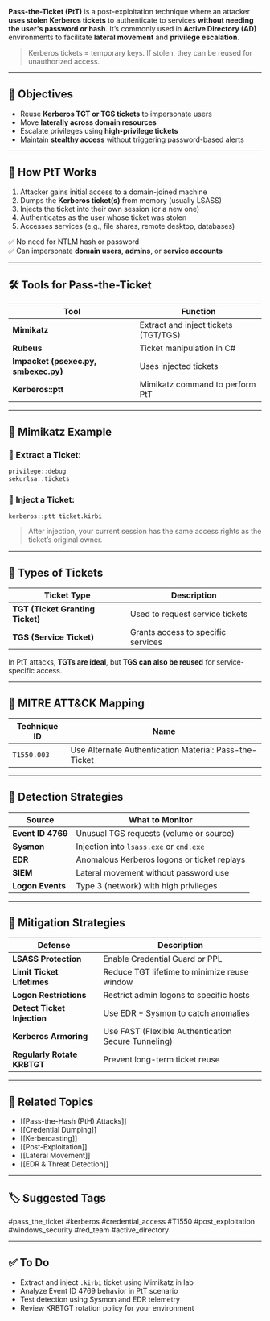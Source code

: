 **Pass-the-Ticket (PtT)** is a post-exploitation technique where an attacker **uses stolen Kerberos tickets** to authenticate to services **without needing the user's password or hash**. It’s commonly used in **Active Directory (AD)** environments to facilitate **lateral movement** and **privilege escalation**.

> Kerberos tickets = temporary keys. If stolen, they can be reused for unauthorized access.

---

## 🎯 Objectives

- Reuse **Kerberos TGT or TGS tickets** to impersonate users
- Move **laterally across domain resources**
- Escalate privileges using **high-privilege tickets**
- Maintain **stealthy access** without triggering password-based alerts

---

## 🧱 How PtT Works

1. Attacker gains initial access to a domain-joined machine
2. Dumps the **Kerberos ticket(s)** from memory (usually LSASS)
3. Injects the ticket into their own session (or a new one)
4. Authenticates as the user whose ticket was stolen
5. Accesses services (e.g., file shares, remote desktop, databases)

✅ No need for NTLM hash or password  
✅ Can impersonate **domain users**, **admins**, or **service accounts**

---

## 🛠 Tools for Pass-the-Ticket

| Tool             | Function                               |
|------------------|----------------------------------------|
| **Mimikatz**      | Extract and inject tickets (TGT/TGS)   |
| **Rubeus**        | Ticket manipulation in C#              |
| **Impacket (psexec.py, smbexec.py)** | Uses injected tickets |
| **Kerberos::ptt** | Mimikatz command to perform PtT        |

---

## 📘 Mimikatz Example

### 🧵 Extract a Ticket:
```powershell
privilege::debug
sekurlsa::tickets
```

### 💉 Inject a Ticket:
```
kerberos::ptt ticket.kirbi
```

> After injection, your current session has the same access rights as the ticket’s original owner.

---

## 🔑 Types of Tickets

|Ticket Type|Description|
|---|---|
|**TGT (Ticket Granting Ticket)**|Used to request service tickets|
|**TGS (Service Ticket)**|Grants access to specific services|

In PtT attacks, **TGTs are ideal**, but **TGS can also be reused** for service-specific access.

---

## 🧠 MITRE ATT&CK Mapping

|Technique ID|Name|
|---|---|
|`T1550.003`|Use Alternate Authentication Material: Pass-the-Ticket|

---

## 🧩 Detection Strategies

|Source|What to Monitor|
|---|---|
|**Event ID 4769**|Unusual TGS requests (volume or source)|
|**Sysmon**|Injection into `lsass.exe` or `cmd.exe`|
|**EDR**|Anomalous Kerberos logons or ticket replays|
|**SIEM**|Lateral movement without password use|
|**Logon Events**|Type 3 (network) with high privileges|

---

## 🔐 Mitigation Strategies

|Defense|Description|
|---|---|
|**LSASS Protection**|Enable Credential Guard or PPL|
|**Limit Ticket Lifetimes**|Reduce TGT lifetime to minimize reuse window|
|**Logon Restrictions**|Restrict admin logons to specific hosts|
|**Detect Ticket Injection**|Use EDR + Sysmon to catch anomalies|
|**Kerberos Armoring**|Use FAST (Flexible Authentication Secure Tunneling)|
|**Regularly Rotate KRBTGT**|Prevent long-term ticket reuse|

---

## 🔗 Related Topics

- [[Pass-the-Hash (PtH) Attacks]]
- [[Credential Dumping]]
- [[Kerberoasting]]
- [[Post-Exploitation]]
- [[Lateral Movement]]
- [[EDR & Threat Detection]]

---

## 🏷 Suggested Tags

#pass_the_ticket #kerberos #credential_access #T1550 #post_exploitation #windows_security #red_team #active_directory

---

## ✅ To Do

-  Extract and inject `.kirbi` ticket using Mimikatz in lab
-  Analyze Event ID 4769 behavior in PtT scenario
-  Test detection using Sysmon and EDR telemetry
-  Review KRBTGT rotation policy for your environment
